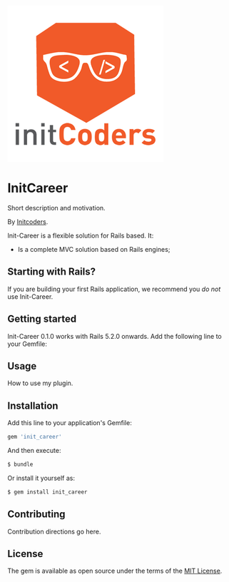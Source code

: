 ![career Logo](https://raw.githubusercontent.com/cmdr-ishwar-singh/init-career/master/init_logo.png)

# InitCareer
Short description and motivation.

By [Initcoders](http://initcoders.com/).

Init-Career is a flexible solution for Rails based. It:

* Is a complete MVC solution based on Rails engines;

## Starting with Rails?

If you are building your first Rails application, we recommend you *do not* use Init-Career.

## Getting started

Init-Career 0.1.0 works with Rails 5.2.0 onwards. Add the following line to your Gemfile:


## Usage
How to use my plugin.

## Installation
Add this line to your application's Gemfile:

```ruby
gem 'init_career'
```

And then execute:
```bash
$ bundle
```

Or install it yourself as:
```bash
$ gem install init_career
```

## Contributing
Contribution directions go here.

## License
The gem is available as open source under the terms of the [MIT License](https://opensource.org/licenses/MIT).
